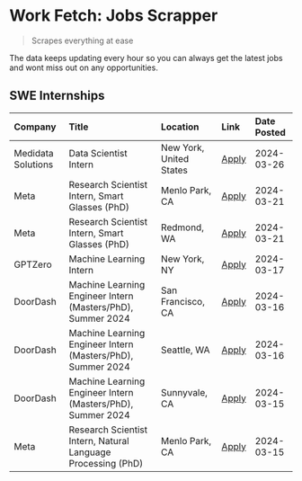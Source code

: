 # Work Fetch: Jobs Scrapper
> Scrapes everything at ease

The data keeps updating every hour so you can always get the latest jobs and wont miss out on any opportunities.

## SWE Internships
<!--START_SECTION:workfetch-->
| Company            | Title                                                        | Location                | Link                                                                                                                                                                                                                                                                   | Date Posted   |
|:-------------------|:-------------------------------------------------------------|:------------------------|:-----------------------------------------------------------------------------------------------------------------------------------------------------------------------------------------------------------------------------------------------------------------------|:--------------|
| Medidata Solutions | Data Scientist Intern                                        | New York, United States | [Apply](https://www.linkedin.com/jobs/view/data-scientist-intern-at-medidata-solutions-3810253704?position=10&pageNum=0&refId=VBd7kih8J3G12Bg1BufU%2Bw%3D%3D&trackingId=4JaipSW9kVk6KaGMB%2FOcEg%3D%3D&trk=public_jobs_jserp-result_search-card)                       | 2024-03-26    |
| Meta               | Research Scientist Intern, Smart Glasses (PhD)               | Menlo Park, CA          | [Apply](https://www.linkedin.com/jobs/view/research-scientist-intern-smart-glasses-phd-at-meta-3811308332?position=8&pageNum=0&refId=VBd7kih8J3G12Bg1BufU%2Bw%3D%3D&trackingId=wnz90CXnXdO%2F%2FEAOoQ0Fog%3D%3D&trk=public_jobs_jserp-result_search-card)              | 2024-03-21    |
| Meta               | Research Scientist Intern, Smart Glasses (PhD)               | Redmond, WA             | [Apply](https://www.linkedin.com/jobs/view/research-scientist-intern-smart-glasses-phd-at-meta-3811304794?position=12&pageNum=0&refId=VBd7kih8J3G12Bg1BufU%2Bw%3D%3D&trackingId=Gf8%2FqkTpKVfKkbXrTNCJLQ%3D%3D&trk=public_jobs_jserp-result_search-card)               | 2024-03-21    |
| GPTZero            | Machine Learning Intern                                      | New York, NY            | [Apply](https://www.linkedin.com/jobs/view/machine-learning-intern-at-gptzero-3860723963?position=9&pageNum=0&refId=VBd7kih8J3G12Bg1BufU%2Bw%3D%3D&trackingId=QdIEhW3oIra9ij4nNYn%2FhQ%3D%3D&trk=public_jobs_jserp-result_search-card)                                 | 2024-03-17    |
| DoorDash           | Machine Learning Engineer Intern (Masters/PhD), Summer 2024  | San Francisco, CA       | [Apply](https://www.linkedin.com/jobs/view/machine-learning-engineer-intern-masters-phd-summer-2024-at-doordash-3736457737?position=3&pageNum=0&refId=VBd7kih8J3G12Bg1BufU%2Bw%3D%3D&trackingId=Jos4DWVieNiWhUZjNFyCrQ%3D%3D&trk=public_jobs_jserp-result_search-card) | 2024-03-16    |
| DoorDash           | Machine Learning Engineer Intern (Masters/PhD), Summer 2024  | Seattle, WA             | [Apply](https://www.linkedin.com/jobs/view/machine-learning-engineer-intern-masters-phd-summer-2024-at-doordash-3736455966?position=4&pageNum=0&refId=VBd7kih8J3G12Bg1BufU%2Bw%3D%3D&trackingId=WKnmrOK7DLQGXx90OXlRQA%3D%3D&trk=public_jobs_jserp-result_search-card) | 2024-03-16    |
| DoorDash           | Machine Learning Engineer Intern (Masters/PhD), Summer 2024  | Sunnyvale, CA           | [Apply](https://www.linkedin.com/jobs/view/machine-learning-engineer-intern-masters-phd-summer-2024-at-doordash-3736454973?position=2&pageNum=0&refId=VBd7kih8J3G12Bg1BufU%2Bw%3D%3D&trackingId=Xmocs78xmjO55SVltlJYzw%3D%3D&trk=public_jobs_jserp-result_search-card) | 2024-03-15    |
| Meta               | Research Scientist Intern, Natural Language Processing (PhD) | Menlo Park, CA          | [Apply](https://www.linkedin.com/jobs/view/research-scientist-intern-natural-language-processing-phd-at-meta-3858718375?position=11&pageNum=0&refId=VBd7kih8J3G12Bg1BufU%2Bw%3D%3D&trackingId=0czd7Z4pmIhpF%2F5JEc0HLQ%3D%3D&trk=public_jobs_jserp-result_search-card) | 2024-03-15    |
<!--END_SECTION:workfetch-->
